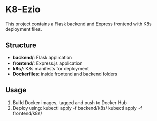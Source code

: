 # K8-Ezio

This project contains a Flask backend and Express frontend with K8s deployment files.

## Structure

- **backend/**: Flask application
- **frontend/**: Express.js application
- **k8s/**: K8s manifests for deployment
- **Dockerfiles**: inside frontend and backend folders

## Usage

1. Build Docker images, tagged and push to Docker Hub
2. Deploy using:
   kubectl apply -f backend/k8s/
   kubectl apply -f frontend/k8s/


